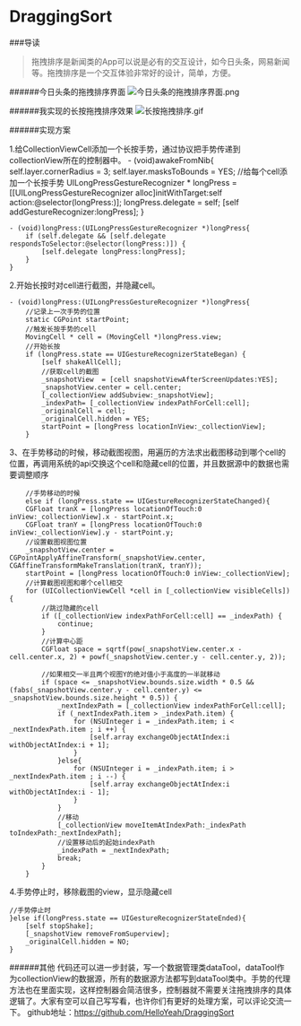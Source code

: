 # DraggingSort

###导读
>拖拽排序是新闻类的App可以说是必有的交互设计，如今日头条，网易新闻等。拖拽排序是一个交互体验非常好的设计，简单，方便。

######今日头条的拖拽排序界面
![今日头条的拖拽排序界面.png](http://upload-images.jianshu.io/upload_images/1338042-7d5fa67d9b03b5a9.png?imageMogr2/auto-orient/strip%7CimageView2/2/w/1240)


######我实现的长按拖拽排序效果
![长按拖拽排序.gif](http://upload-images.jianshu.io/upload_images/1338042-fb80d87f5c5fa090.gif?imageMogr2/auto-orient/strip)

######实现方案

1.给CollectionViewCell添加一个长按手势，通过协议把手势传递到collectionView所在的控制器中。
    - (void)awakeFromNib{
        self.layer.cornerRadius = 3;
        self.layer.masksToBounds = YES;
        //给每个cell添加一个长按手势
        UILongPressGestureRecognizer * longPress =[[UILongPressGestureRecognizer alloc]initWithTarget:self action:@selector(longPress:)];
        longPress.delegate = self;
        [self addGestureRecognizer:longPress];
    }

    - (void)longPress:(UILongPressGestureRecognizer *)longPress{
        if (self.delegate && [self.delegate respondsToSelector:@selector(longPress:)]) {
            [self.delegate longPress:longPress];
        }
    }

2.开始长按时对cell进行截图，并隐藏cell。

    - (void)longPress:(UILongPressGestureRecognizer *)longPress{
        //记录上一次手势的位置
        static CGPoint startPoint;
        //触发长按手势的cell
        MovingCell * cell = (MovingCell *)longPress.view;
        //开始长按
        if (longPress.state == UIGestureRecognizerStateBegan) {
            [self shakeAllCell];
            //获取cell的截图
            _snapshotView  = [cell snapshotViewAfterScreenUpdates:YES];
            _snapshotView.center = cell.center;
            [_collectionView addSubview:_snapshotView];
            _indexPath= [_collectionView indexPathForCell:cell];
            _originalCell = cell;
            _originalCell.hidden = YES;
            startPoint = [longPress locationInView:_collectionView];
        }

3、在手势移动的时候，移动截图视图，用遍历的方法求出截图移动到哪个cell的位置，再调用系统的api交换这个cell和隐藏cell的位置，并且数据源中的数据也需要调整顺序

        //手势移动的时候
        else if (longPress.state == UIGestureRecognizerStateChanged){
        CGFloat tranX = [longPress locationOfTouch:0 inView:_collectionView].x - startPoint.x;
        CGFloat tranY = [longPress locationOfTouch:0 inView:_collectionView].y - startPoint.y;
        //设置截图视图位置
        _snapshotView.center = CGPointApplyAffineTransform(_snapshotView.center, CGAffineTransformMakeTranslation(tranX, tranY));
        startPoint = [longPress locationOfTouch:0 inView:_collectionView];
        //计算截图视图和哪个cell相交
        for (UICollectionViewCell *cell in [_collectionView visibleCells]) {
            //跳过隐藏的cell
            if ([_collectionView indexPathForCell:cell] == _indexPath) {
                continue;
            }
            //计算中心距
            CGFloat space = sqrtf(pow(_snapshotView.center.x - cell.center.x, 2) + powf(_snapshotView.center.y - cell.center.y, 2));

            //如果相交一半且两个视图Y的绝对值小于高度的一半就移动
            if (space <= _snapshotView.bounds.size.width * 0.5 && (fabs(_snapshotView.center.y - cell.center.y) <= _snapshotView.bounds.size.height * 0.5)) {
                _nextIndexPath = [_collectionView indexPathForCell:cell];
                if (_nextIndexPath.item > _indexPath.item) {
                    for (NSUInteger i = _indexPath.item; i < _nextIndexPath.item ; i ++) {
                        [self.array exchangeObjectAtIndex:i withObjectAtIndex:i + 1];
                    }
                }else{
                    for (NSUInteger i = _indexPath.item; i > _nextIndexPath.item ; i --) {
                        [self.array exchangeObjectAtIndex:i withObjectAtIndex:i - 1];
                    }
                }
                //移动
                [_collectionView moveItemAtIndexPath:_indexPath toIndexPath:_nextIndexPath];
                //设置移动后的起始indexPath
                _indexPath = _nextIndexPath;
                break;
            }
        }
4.手势停止时，移除截图的view，显示隐藏cell

    //手势停止时
    }else if(longPress.state == UIGestureRecognizerStateEnded){
        [self stopShake];
        [_snapshotView removeFromSuperview];
        _originalCell.hidden = NO;
    }

######其他
代码还可以进一步封装，写一个数据管理类dataTool，dataTool作为collectionView的数据源，所有的数据源方法都写到dataTool类中。手势的代理方法也在里面实现，这样控制器会简洁很多，控制器就不需要关注拖拽排序的具体逻辑了。大家有空可以自己写写看，也许你们有更好的处理方案，可以评论交流一下。
github地址：https://github.com/HelloYeah/DraggingSort
